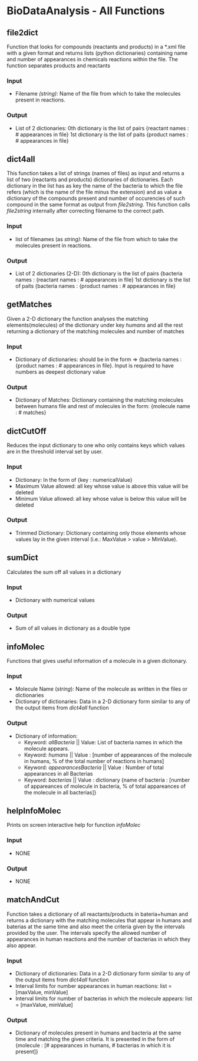 # BioDataAnalysis - All Functions

## **file2dict**

Function that looks for compounds (reactants and products) in a \*.xml file with a given format and returns lists (python dictionaries) containing name and number of appearances in chemicals reactions within the file. The function separates products and reactants

### Input
- Filename _(string)_: Name of the file from which to take the molecules present in reactions.

### Output
- List of 2 dictionaries: 0th dictionary is the list of pairs {reactant names : # appearances in file}
													1st dictionary is the list of paits {product names  : # appearances in file}



## dict4all

This function takes a list of strings (names of files) as input and returns a list of two (reactants and products) dictionaries of dictionaries. Each dictionary in the list has as key the name of the bacteria to which the file refers (which is the name of the file minus the extension) and as value a dictionary of the compounds present and number of occurencies of such compound in the same format as output from _file2string_. This function calls _file2string_ internally after correcting filename to the correct path.

### Input
- list of filenames (as _string)_: Name of the file from which to take the molecules present in reactions.

### Output
- List of 2 dictionaries (2-D): 0th dictionary is the list of pairs {bacteria names : {reactant names : # appearances in file}
																1st dictionary is the list of paits {bacteria names : {product names  : # appearances in file}



## getMatches

Given a 2-D dictionary the function analyses the matching elements(molecules) of the dictionary under key _humans_ and all the rest returning a dictionary of the matching molecules and number of matches

### Input
- Dictionary of dictionaries: should be in the form =>  {bacteria names : {product names  : # appearances in file}. Input is required to have numbers as deepest dictionary value

### Output
- Dictionary of Matches: Dictionary containing the matching molecules between humans file and rest of molecules in the form: {molecule name : # matches}



## dictCutOff

Reduces the input dictionary to one who only contains keys which values are in the threshold interval set by user.

### Input
- Dictionary: In the form of {key : numericalValue}
- Maximum Value allowed: all key whose value is above this value will be deleted
- Minimum Value allowed: all key whose value is below this value will be deleted

### Output
- Trimmed Dictionary: Dictionary containing only those elements whose values lay in the given interval (i.e.: MaxValue > value > MinValue).



## sumDict

Calculates the sum off all values in a dictionary 


### Input

- Dictionary with numerical values

### Output

- Sum of all values in dictionary as a double type



## infoMolec

Functions that gives useful information of a molecule in a given dicitonary.  

### Input
- Molecule Name (_string_): Name of the molecule as written in the files or dictionaries
- Dictionary of dictionaries: Data in a 2-D dictionary form similar to any of the output items from *_dict4all_* function

### Output
- Dictionary of information:
	- Keyword: _allBacteria_ || Value: List of bacteria names in which the molecule appears.
	- Keyword: _humans_ || Value : [number of appearances of the molecule in humans, % of the total number of reactions in humans]
	- Keyword: _appearancesBacteria_ || Value : Number of total appearances in all Bacterias
	- Keyword: _bacterias_ || Value : dictionary {name of bacteria : [number of appareances of molecule in bacteria, % of total appareances of the molecule in all bacterias]}



## helpInfoMolec

Prints on screen interactive help for function _infoMolec_

### Input
- NONE

### Output
- NONE



## matchAndCut

Function takes a dictionary of all reactants/products in bateria+human and returns a dictionary with the matching molecules that appear in humans and baterias at the same time and also meet the criteria given by the intervals provided by the user. The intervals specify the allowed number of appearances in human reactions and the number of bacterias in which they also appear.

### Input
- Dictionary of dictionaries: Data in a 2-D dictionary form similar to any of the output items from *_dict4all_* function
- Interval limits for number appearances in human reactions: list = [maxValue, minValue]
- Interval limits for number of bacterias in which the molecule appears: list = [maxValue, minValue]

### Output
- Dictionary of molecules present in humans and bacteria at the same time and matching the given criteria.  It is presented in the form of {molecule : [# appearances in humans, # bacterias in which it is present]}


